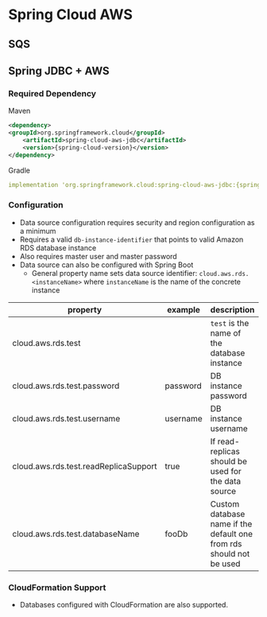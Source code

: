 # Spring Cloud AWS

## SQS

## Spring JDBC + AWS

### Required Dependency

Maven

```xml
<dependency>
<groupId>org.springframework.cloud</groupId>
	<artifactId>spring-cloud-aws-jdbc</artifactId>
	<version>{spring-cloud-version}</version>
</dependency>
```

Gradle

```yaml
implementation 'org.springframework.cloud:spring-cloud-aws-jdbc:{spring-cloud-version}
```

### Configuration

- Data source configuration requires security and region configuration as a minimum
- Requires a valid `db-instance-identifier` that points to valid Amazon RDS database instance
- Also requires master user and master password
- Data source can also be configured with Spring Boot
  - General property name sets data source identifier: `cloud.aws.rds.<instanceName>` where `instanceName` is the name of the concrete instance

|       property     | example | description |
| ------------------ | ------- | ----------- |
| cloud.aws.rds.test |         | `test` is the name of the database instance |
| cloud.aws.rds.test.password | password | DB instance password |
| cloud.aws.rds.test.username | username | DB instance username |
| cloud.aws.rds.test.readReplicaSupport | true | If read-replicas should be used for the data source |
| cloud.aws.rds.test.databaseName | fooDb | Custom database name if the default one from rds should not be used |

### CloudFormation Support

- Databases configured with CloudFormation are also supported. 

